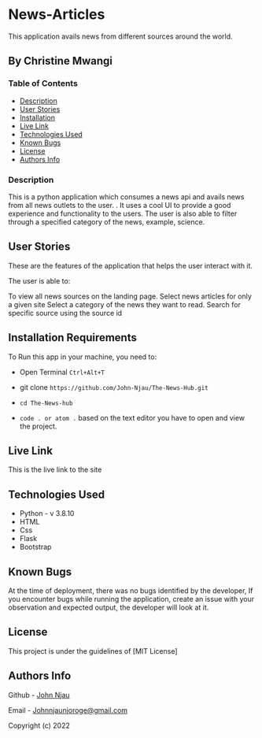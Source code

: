 # News-Articles

This application avails news from different sources around the world.

## By Christine Mwangi

### Table of Contents

- [Description](#description)
- [User Stories](#user-stories)
- [Installation](#installation-requirements)
- [Live Link](#live-link)
- [Technologies Used](#technologies-used)
- [Known Bugs](#known-bugs)
- [License](#license)
- [Authors Info](#author-Info)

### Description

This is a python application which consumes a news api and avails news from all news outlets to the user. . It uses a cool UI to provide a good experience and functionality to the users. The user is also able to filter through a specified category of the news, example, science.

## User Stories

These are the features of the application that helps the user interact with it.

The user is able to:

To view all news sources on the landing page.
Select news articles for only a given site
Select a category of the news they want to read.
Search for specific source using the source id

## Installation Requirements

To Run this app in your machine, you need to:

- Open Terminal `Ctrl+Alt+T`

- git clone `https://github.com/John-Njau/The-News-Hub.git`

- `cd The-News-hub`

- `code . or atom .` based on the text editor you have to open and view the project.

## Live Link

This is the live link to the site

## Technologies Used

- Python - v 3.8.10
- HTML
- Css
- Flask
- Bootstrap

## Known Bugs

At the time of deployment, there was no bugs identified by the developer,
If you encounter bugs while running the application, create an issue with your observation and expected output, the developer will look at it.

## License

This project is under the guidelines of [MIT License]

## Authors Info

Github - [John Njau](https://github.com/nyakiochristine/)

Email - [Johnnjaunjoroge@gmail.com](chrissymwangi254@gmail.com)

Copyright (c) 2022
